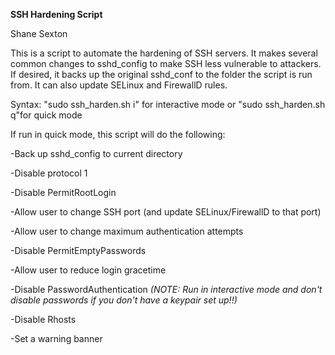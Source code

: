 **SSH Hardening Script**

Shane Sexton

This is a  script to automate the hardening of SSH servers. It makes
several common changes to sshd_config to make SSH less vulnerable to
attackers. If desired, it backs up the original sshd_conf to the folder the
script is run from. It can also update SELinux and FirewallD rules.

Syntax: "sudo ssh_harden.sh i" for interactive mode or "sudo ssh_harden.sh q"for quick mode

If run in quick mode, this script will do the following:

-Back up sshd_config to current directory

-Disable protocol 1

-Disable PermitRootLogin

-Allow user to change SSH port (and update SELinux/FirewallD to that port)

-Allow user to change maximum authentication attempts

-Disable PermitEmptyPasswords

-Allow user to reduce login gracetime

-Disable PasswordAuthentication *(NOTE: Run in interactive mode and don't disable passwords if you don't have a keypair set up!!)*

-Disable Rhosts

-Set a warning banner

